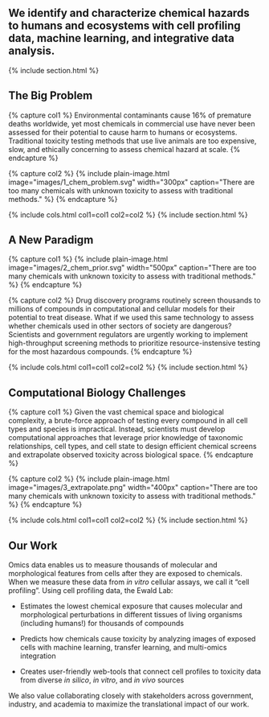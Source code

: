 ---
---

## We identify and characterize chemical hazards to humans and ecosystems with cell profiling data, machine learning, and integrative data analysis.
{% include section.html %}


## The Big Problem

{% capture col1 %}
Environmental contaminants cause 16% of premature deaths worldwide, yet most chemicals in commercial use have never been assessed for their potential to cause harm to humans or ecosystems. Traditional toxicity testing methods that use live animals are too expensive, slow, and ethically concerning to assess chemical hazard at scale. 
{% endcapture %}

{% capture col2 %}
{%
  include plain-image.html
  image="images/1_chem_problem.svg"
  width="300px"
  caption="There are too many chemicals with unknown toxicity to assess with traditional methods."
%}
{% endcapture %}

{% include cols.html col1=col1 col2=col2 %}
{% include section.html %}


## A New Paradigm
{% capture col1 %}
{%
  include plain-image.html
  image="images/2_chem_prior.svg"
  width="500px"
  caption="There are too many chemicals with unknown toxicity to assess with traditional methods."
%}
{% endcapture %}

{% capture col2 %}
Drug discovery programs routinely screen thousands to millions of compounds in computational and cellular models for their potential to treat disease. What if we used this same technology to assess whether chemicals used in other sectors of society are dangerous? Scientists and government regulators are urgently working to implement high-throughput screening methods to prioritize resource-instensive testing for the most hazardous compounds. 
{% endcapture %}

{% include cols.html col1=col1 col2=col2 %}
{% include section.html %}


## Computational Biology Challenges

{% capture col1 %}
Given the vast chemical space and biological complexity, a brute-force approach of testing every compound in all cell types and species is impractical. Instead, scientists must develop computational approaches that leverage prior knowledge of taxonomic relationships, cell types, and cell state to design efficient chemical screens and extrapolate observed toxicity across biological space.
{% endcapture %}

{% capture col2 %}
{%
  include plain-image.html
  image="images/3_extrapolate.png"
  width="400px"
  caption="There are too many chemicals with unknown toxicity to assess with traditional methods."
%}
{% endcapture %}

{% include cols.html col1=col1 col2=col2 %}
{% include section.html %}


## Our Work

Omics data enables us to measure thousands of molecular and morphological features from cells after they are exposed to chemicals. When we measure these data from *in vitro* cellular assays, we call it “cell profiling”. Using cell profiling data, the Ewald Lab:

- Estimates the lowest chemical exposure that causes molecular and morphological perturbations in different tissues of living organisms (including humans!) for thousands of compounds

- Predicts how chemicals cause toxicity by analyzing images of exposed cells with machine learning, transfer learning, and multi-omics integration

- Creates user-friendly web-tools that connect cell profiles to toxicity data from diverse *in silico*, *in vitro*, and *in vivo* sources

We also value collaborating closely with stakeholders across government, industry, and academia to maximize the translational impact of our work.